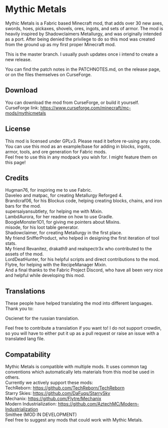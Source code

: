 # Mythic Metals

Mythic Metals is a Fabric based Minecraft mod, that adds over 30 new axes, swords, hoes, pickaxes, shovels, ores, ingots, and sets of armor. 
The mod is heavily inspired by Shadowclaimers Metallurgy, and was originally intended as a port. After being denied the privilege to do so this mod was created from the ground up as my first proper Minecraft mod.  

This is the master branch. I usually push updates once i intend to create a new release.

You can find the patch notes in the PATCHNOTES.md, on the release page, or on the files themselves on CurseForge.

## Download

You can download the mod from CurseForge, or build it yourself.  
CurseForge link:
https://www.curseforge.com/minecraft/mc-mods/mythicmetals

## License

This mod is licensed under GPLv3. Please read it before re-using any code.  
You can use this mod as an example/base for adding in blocks, ingots, armor, tools, and ore generation for Fabric mods.  
Feel free to use this in any modpack you wish for. I might feature them on this page!  

## Credits

Hugman76, for inspiring me to use Fabric.  
Daveleo and matpac, for creating Metallurgy Reforged 4.  
Brandcraf06, for his Blockus code, helping creating blocks, chains, and iron bars for the mod.  
supersaiyansubtlety, for helping me with Mixin.  
LambdAurora, for her readme on how to use Gradle.  
BoogieMonster1O1, for giving me pointers about Mixins.  
misode, for his loot table generator.  
Shadowclaimer, for creating Metallurgy in the first place.  
My friend SnifferProduct, who helped in designing the first iteration of tool stats.  
My friend Revanitez, drakath9 and realspectr3x who contributed to the assets of the mod.  
LordDeatHunter, for his helpful scripts and direct contributions to the mod.  
Flytre, for helping with the RecipeManager Mixin.  
And a final thanks to the Fabric Project Discord, who have all been very nice and helpful while developing this mod.  

## Translations  
These people have helped translating the mod into different languages. Thank you to:  

Oscienet for the russian translation.  

Feel free to contribute a translation if you want to! I do not support crowdin, so you will have to either put it up as a pull request or raise an issue with a translated lang file.
  


## Compatability  
Mythic Metals is compatible with multiple mods. It uses common tag conventions which automatically lets materials from this mod be used in others.  
Currently we actively support these mods:  
TechReborn: https://github.com/TechReborn/TechReborn  
Starry Skies: https://github.com/DaFuqs/StarrySky  
Mechanix: https://github.com/Flytre/Mechanix  
Modern Industrialization: https://github.com/AztechMC/Modern-Industrialization  
Smithee (MOD IN DEVELOPMENT)  
Feel free to suggest any mods that could work with Mythic Metals.  